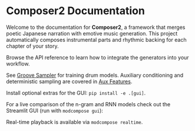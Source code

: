 # Composer2 Documentation

Welcome to the documentation for **Composer2**, a framework that merges poetic Japanese narration with emotive music generation. This project automatically composes instrumental parts and rhythmic backing for each chapter of your story.

Browse the API reference to learn how to integrate the generators into your workflow.

See [Groove Sampler](groove_sampler.md) for training drum models.
Auxiliary conditioning and deterministic sampling are covered in
[Aux Features](aux_features.md).

Install optional extras for the GUI:
`pip install -e .[gui]`.

For a live comparison of the n-gram and RNN models check out the
Streamlit GUI (run with `modcompose gui`):


Real-time playback is available via `modcompose realtime`.
